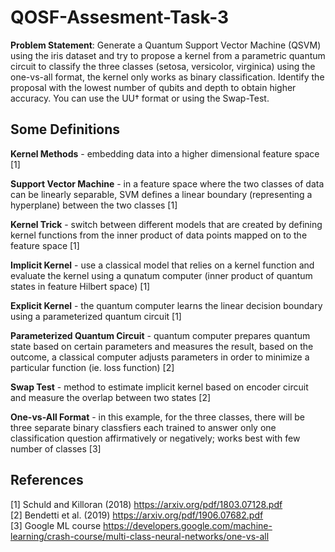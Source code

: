 # QOSF-Assesment-Task-3

**Problem Statement**:
Generate a Quantum Support Vector Machine (QSVM) using the iris dataset and try to propose a kernel from a parametric quantum circuit to classify the three classes (setosa, versicolor, virginica) using the one-vs-all format, the kernel only works as binary classification. Identify the proposal with the lowest number of qubits and depth to obtain higher accuracy. You can use the UU† format or using the Swap-Test.

## Some Definitions

**Kernel Methods** - embedding data into a higher dimensional feature space [1] <br>

**Support Vector Machine** - in a feature space where the two classes of data can be linearly separable, SVM defines a linear boundary (representing a hyperplane) between the two classes [1] <br>

**Kernel Trick** - switch between different models that are created by defining kernel functions from the inner product of data points mapped on to the feature space [1] <br>

**Implicit Kernel** - use a classical model that relies on a kernel function and evaluate the kernel using a qunatum computer (inner product of quantum states in feature Hilbert space) [1]
<br>

**Explicit Kernel** - the quantum computer learns the linear decision boundary using a parameterized quantum circuit [1] <br>

**Parameterized Quantum Circuit** - quantum computer prepares quantum state based on certain parameters and measures the result, based on the outcome, a classical computer adjusts parameters in order to minimize a particular function (ie. loss function) [2] <br>

**Swap Test** - method to estimate implicit kernel based on encoder circuit and measure the overlap between two states [2] <br>

**One-vs-All Format** - in this example, for the three classes, there will be three separate binary classfiers each trained to answer only one classification question affirmatively or negatively; works best with few number of classes [3] <br>


## References
[1] Schuld and Killoran (2018) https://arxiv.org/pdf/1803.07128.pdf <br>
[2] Bendetti et al. (2019) https://arxiv.org/pdf/1906.07682.pdf <br>
[3] Google ML course https://developers.google.com/machine-learning/crash-course/multi-class-neural-networks/one-vs-all <br>
